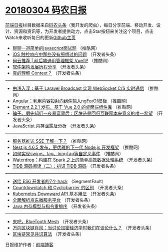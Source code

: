 # [20180304 码农日报](https://toutiao.qdkfweb.cn/date/2018/03/04)

[前端日报](https://qdkfweb.cn/c/news)栏目数据来自[码农头条](https://toutiao.qdkfweb.cn/)（我开发的爬虫），每日分享前端、移动开发、设计、资源和资讯等，为开发者提供动力，点击Star按钮来关注这个项目，点击Watch来收听每日的更新[Github主页](https://github.com/kujian/frontendDaily)
* [聊聊一道简单的javascript面试题](https://toutiao.qdkfweb.cn/66194.html) （推酷网）
* [iOS 触控响应中那些没有细想过的问题](https://toutiao.qdkfweb.cn/66178.html) （开发者头条）
* [码云推荐 | 前后端通用管理框架 VueTP](https://toutiao.qdkfweb.cn/66199.html) （推酷网）
* [软件架构发展历程分享](https://toutiao.qdkfweb.cn/66168.html) （开发者头条）
* [真的理解 Context？](https://toutiao.qdkfweb.cn/66169.html) （开发者头条）

***
* [由浅入深：基于 Laravel Broadcast 实现 WebSocket C/S 实时通信](https://toutiao.qdkfweb.cn/66195.html) （推酷网）
* [Angular：利用内容投射向组件输入ngForOf模板](https://toutiao.qdkfweb.cn/66198.html) （推酷网）
* [Element 2.2.1 发布，基于 Vue 2.0 的桌面端组件库](https://toutiao.qdkfweb.cn/66200.html) （推酷网）
* [骗子、假先知们一夜暴富背后：区块链是回归互联网本来意义的唯一希望](https://toutiao.qdkfweb.cn/66165.html) （开发者头条）
* [JavaScript 内存泄露及分析](https://toutiao.qdkfweb.cn/66166.html) （开发者头条）

***
* [服务器推送 SSE 了解一下？](https://toutiao.qdkfweb.cn/66196.html) （推酷网）
* [Nest.js 4.6.5 发布，更优雅的下一代 Node.js 开发框架](https://toutiao.qdkfweb.cn/66197.html) （推酷网）
* [如何实现swipe、tap、longTap等自定义事件](https://toutiao.qdkfweb.cn/66193.html) （推酷网）
* [Waterdrop：构建在 Spark 之上的简单高效数据处理系统](https://toutiao.qdkfweb.cn/66174.html) （开发者头条）
* [TiDB 源码阅读（二）：初识 TiDB 源码](https://toutiao.qdkfweb.cn/66167.html) （开发者头条）

***
* [送给 ES6 开发者的7个 hack](https://toutiao.qdkfweb.cn/66164.html) （SegmentFault）
* [Countdownlatch 和 Cyclicbarrier 的区别](https://toutiao.qdkfweb.cn/66177.html) （开发者头条）
* [Kubernetes Downward API 基本用法](https://toutiao.qdkfweb.cn/66170.html) （开发者头条）
* [全面解析京东微服务平台](https://toutiao.qdkfweb.cn/66171.html) （开发者头条）
* [Java 内存模型与指令重排序](https://toutiao.qdkfweb.cn/66172.html) （开发者头条）

***
* [来吧，BlueTooth Mesh](https://toutiao.qdkfweb.cn/66173.html) （开发者头条）
* [万向区块链肖风：当讨论加密经济学时我们在谈论什么？](https://toutiao.qdkfweb.cn/66175.html) （开发者头条）
* [区块链常见共识算法](https://toutiao.qdkfweb.cn/66176.html) （开发者头条）

日报维护作者：[前端博客](https://qdkfweb.cn/) 